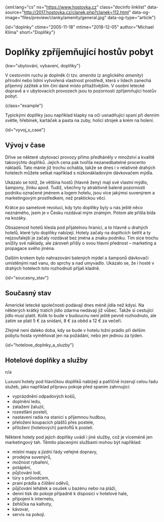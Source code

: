 
{xml:lang="cs" ns="https://www.hostovka.cz" class="docinfo linklist" data-source="http://2017.hostovka.cz/clanek.php?clanek=112.html" data-og-image="files/preview/clanky/amenity/general.jpg" data-og-type="article"}

{id="doplnky" ctime="2005-11-18" mtime="2018-12-05" author="Michael Klíma" short="Doplňky"}

# Doplňky zpříjemňující hostův pobyt

{kw="ubytování, vybavení, doplňky"}

V cestovním ruchu je doplněk či tzv. _amenita_ (z anglického _amenity_) přírodní nebo lidmi vytvořená vlastnost prostředí, která v lidech zanechá příjemný zážitek a tím činí dané místo přitažlivějším. V osobní letecké dopravě a v ubytovacích provozech jsou to pozornosti zpříjemňující hostův pobyt.

{class="example"}

Typickými doplňky jsou například klapky na oči usnadňující spaní při denním světle, hřebínek, kartáček a pasta na zuby, holicí strojek a krém na holení.

{id="vyvoj\_v\_case"}

## Vývoj v čase

Dříve se některé ubytovací provozy přímo předháněly v množství a kvalitě takovýchto doplňků. Jejich cena pak tvořila nezanedbatelné procento nákladů. Tato mánie již trochu ochabla, takže se dnes i v relativně drahých hotelech můžete setkat například s nízkonákladovým dávkovačem mýdla.

Ukázalo se totiž, že většina hostů (hlavně ženy) mají své vlastní mýdlo, šampony, žínku apod. Tudíž, všechny ty atraktivně balené pozornosti podniku označené jménem a logem hotelu, jsou více jakýmsi suvenýrem a marketingovým prostředkem, než praktickou věcí.

Krátce po sametové revoluci, kdy tyto doplňky byly u nás ještě něco neznámého, jsem je v Česku rozdával mým známým. Potom ale přišla bída na kozáky.

Obsazenost hotelů klesla pod přijatelnou hranici, a to hlavně u drahých hotelů, které tyto doplňky nabízejí. Hotely začaly na doplňcích šetřit a ty nejzoufalejší je začaly rozdávat bez jména a znaku podniku. Tím sice trochu snížily své náklady, ale zároveň přišly o svou hlavní přednost – marketing a propagace svého jména.

Dalším krokem bylo nahrazování balených mýdel a šamponů dávkovači umístěnými nad vanu, do sprchy a nad umyvadlo. Ukázalo se, že i hosté v drahých hotelech toto rozhodnutí přijali kladně.

{id="soucasny_stav"}

## Současný stav

Americké letecké společnosti podávají dnes méně jídla než kdysi. Na některých krátký tratích jídlo zdarma nedávají již vůbec. Takže si cestující jídlo musí platit. Kolik to bude v budoucnu není ještě pevně rozhodnuto, ale zatím se platí 5 € za snídani, 8 € za oběd a 12 € za večeři.

Zřejmě není daleko doba, kdy se bude v hotelu ložní prádlo při delším pobytu hosta vyměňovat jen na požádání, nebo jen jednou za týden.

{id="hotelove\_doplnky\_a_sluzby"}

## Hotelové doplňky a služby

n/a

Luxusní hotely pod hlavičkou doplňků nabízejí a patřičně inzerují celou řadu služeb, jako například přípravu pokoje před spaním zahrnující:

  * vyprázdnění odpadových košů,
  * doplnění ledu,
  * zatažení žaluzií,
  * rozestlání postelí,
  * nastavení radia na stanici s příjemnou hudbou,
  * přeložení koupacích plášťů přes postele,
  * přiložení (hotelových) pantoflů k posteli.

Některé hotely pod jejich doplňky uvádí i jiné služby, což je víceméně jen marketingový tah. Těmito placenými službami mohou být například:

  * místní mapy a jízdní řády veřejné dopravy,
  * prodejna suvenýrů,
  * možnost rybaření,
  * potápění,
  * půjčování lodí,
  * túry s průvodcem,
  * praní prádla a čištění oděvů,
  * půjčování lehátek a osušek u bazénu nebo na pláži,
  * denní tisk do pokoje případně k disposici v hotelové hale,
  * připojení k internetu,
  * žehlička na kalhoty,
  * kávovar,
  * servis na pokoji.

